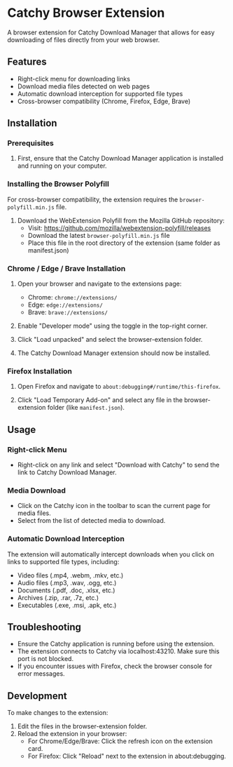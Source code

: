 # Catchy Browser Extension

A browser extension for Catchy Download Manager that allows for easy downloading of files directly from your web browser.

## Features

- Right-click menu for downloading links
- Download media files detected on web pages
- Automatic download interception for supported file types
- Cross-browser compatibility (Chrome, Firefox, Edge, Brave)

## Installation

### Prerequisites

1. First, ensure that the Catchy Download Manager application is installed and running on your computer.

### Installing the Browser Polyfill

For cross-browser compatibility, the extension requires the `browser-polyfill.min.js` file.

1. Download the WebExtension Polyfill from the Mozilla GitHub repository:
   - Visit: https://github.com/mozilla/webextension-polyfill/releases
   - Download the latest `browser-polyfill.min.js` file
   - Place this file in the root directory of the extension (same folder as manifest.json)

### Chrome / Edge / Brave Installation

1. Open your browser and navigate to the extensions page:
   - Chrome: `chrome://extensions/`
   - Edge: `edge://extensions/`
   - Brave: `brave://extensions/`

2. Enable "Developer mode" using the toggle in the top-right corner.

3. Click "Load unpacked" and select the browser-extension folder.

4. The Catchy Download Manager extension should now be installed.

### Firefox Installation

1. Open Firefox and navigate to `about:debugging#/runtime/this-firefox`.

2. Click "Load Temporary Add-on" and select any file in the browser-extension folder (like `manifest.json`).

## Usage

### Right-click Menu

- Right-click on any link and select "Download with Catchy" to send the link to Catchy Download Manager.

### Media Download

- Click on the Catchy icon in the toolbar to scan the current page for media files.
- Select from the list of detected media to download.

### Automatic Download Interception

The extension will automatically intercept downloads when you click on links to supported file types, including:

- Video files (.mp4, .webm, .mkv, etc.)
- Audio files (.mp3, .wav, .ogg, etc.)
- Documents (.pdf, .doc, .xlsx, etc.)
- Archives (.zip, .rar, .7z, etc.)
- Executables (.exe, .msi, .apk, etc.)

## Troubleshooting

- Ensure the Catchy application is running before using the extension.
- The extension connects to Catchy via localhost:43210. Make sure this port is not blocked.
- If you encounter issues with Firefox, check the browser console for error messages.

## Development

To make changes to the extension:

1. Edit the files in the browser-extension folder.
2. Reload the extension in your browser:
   - For Chrome/Edge/Brave: Click the refresh icon on the extension card.
   - For Firefox: Click "Reload" next to the extension in about:debugging. 